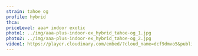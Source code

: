 ```yaml
---
strain: tahoe og
profile: hybrid
thca:
priceLevel: aaa+ indoor exotic
photo1: ../img/aaa-plus-indoor-ex_hybrid_tahoe-og_1.jpg
photo2: ../img/aaa-plus-indoor-ex_hybrid_tahoe-og_2.jpg
video1: https://player.cloudinary.com/embed/?cloud_name=dcf9dmvo5&public_id=aaa-plus-indoor-ex_hybrid_tahoe-og_1_viyz96&profile=flower
---
```

